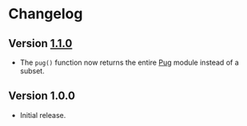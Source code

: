 # Changelog

## Version [1.1.0](https://github.com/cedx/koa-eta/compare/v1.0.0...v1.1.0)
- The `pug()` function now returns the entire [Pug](https://pugjs.org) module instead of a subset.

## Version 1.0.0
- Initial release.
